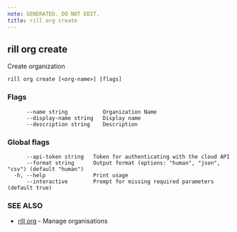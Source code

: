 ```yaml
---
note: GENERATED. DO NOT EDIT.
title: rill org create
---
```

## rill org create

Create organization

```
rill org create [<org-name>] [flags]
```

### Flags

```
      --name string           Organization Name
      --display-name string   Display name
      --description string    Description
```

### Global flags

```
      --api-token string   Token for authenticating with the cloud API
      --format string      Output format (options: "human", "json", "csv") (default "human")
  -h, --help               Print usage
      --interactive        Prompt for missing required parameters (default true)
```

### SEE ALSO

* [rill org](org.md)	 - Manage organisations

